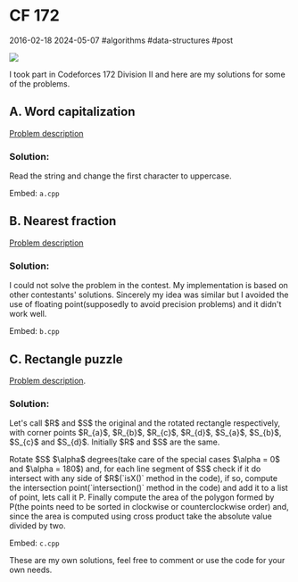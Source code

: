 # CF 172
2016-02-18 2024-05-07 #algorithms #data-structures #post

![](/cf-172/codeforces_logo.png)

<p>I took part in Codeforces 172 Division II and here are my solutions for some of the problems.</p>

## A. Word capitalization

<a href="http://www.codeforces.com/contest/281/problem/A" title="Word capitalization">Problem description</a>
### Solution:

<p>Read the string and change the first character to uppercase.</p>

Embed: `a.cpp`

## B. Nearest fraction

<a href="http://www.codeforces.com/contest/281/problem/B" title="Nearest fraction">Problem description</a>

### Solution:

<p>I could not solve the problem in the contest. My implementation is based on other contestants' solutions. Sincerely my idea was similar but I avoided the use of floating point(supposedly to avoid precision problems) and it didn't work well.</p>

Embed: `b.cpp`

## C. Rectangle puzzle

<a href="http://codeforces.com/contest/281/problem/C" title="Rectangle puzzle">Problem description</a>.

### Solution:

<p>Let's call $R$ and $S$ the original and the rotated rectangle respectively, with corner points $R_{a}$, $R_{b}$, $R_{c}$, $R_{d}$, $S_{a}$, $S_{b}$, $S_{c}$ and $S_{d}$. Initially $R$ and $S$ are the same.</p>

<p>Rotate $S$ $\alpha$ degrees(take care of the special cases $\alpha = 0$ and $\alpha = 180$) and, for each line segment of $S$ check if it do intersect with any side of $R$(`isX()` method in the code), if so, compute the intersection point(`intersection()` method in the code) and add it to a list of point, lets call it P. Finally compute the area of the polygon formed by P(the points need to be sorted in clockwise or counterclockwise  order) and, since the area is computed using cross product take the absolute value divided by two.</p>

Embed: `c.cpp`

<p>These are my own solutions, feel free to comment or use the code for your own needs.</p>
